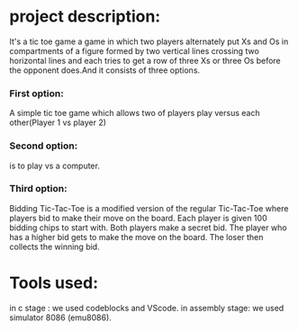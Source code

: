 
# project description:
It's a tic toe game a game in which two players alternately put Xs and Os in compartments of a figure formed by two vertical lines crossing two horizontal lines and each tries to get a row of three Xs or three Os before the opponent does.And it consists of three options.
### First option:
A simple tic toe game which allows two of players play versus each other(Player 1 vs player 2)
### Second option:
is to play vs a computer.
### Third option:
Bidding Tic-Tac-Toe is a modified version of the regular Tic-Tac-Toe where players bid to make their move on the board. Each player is given 100 bidding chips to start with. Both players make a secret bid. The player who has a higher bid gets to make the move on the board. The loser then collects the winning bid.
# Tools used:
in c stage : we used codeblocks and VScode.
in assembly stage: we used simulator 8086 (emu8086).


